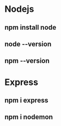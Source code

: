 # Nodejs
## npm install node
## node --version
## npm --version

# Express
 ## npm i express
 ## npm i nodemon
